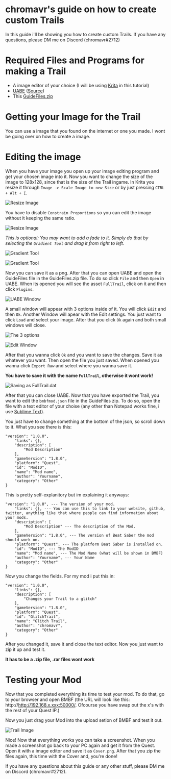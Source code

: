 # chromavr's guide on how to create custom Trails

In this guide i'll be showing you how to create custom Trails. 
If you have any questions, please DM me on Discord (chromavr#2712)

# Required Files and Programs for making a Trail

- A image editor of your choice (I will be using [Krita](https://krita.org/en/download/krita-desktop/#) in this tutorial)
- [UABE](https://mega.nz/#!ScgiWYRJ!5b_9g2B4eOZaAA3JAV2htVRamNYuxQLrWyMbSXv-k1o) ([Source](https://forums.7daystodie.com/forum/-7-days-to-die-pc/game-modification/tools/23262-unity-assets-bundle-extractor?22675-Unity-Assets-Bundle-Extractor=))
- This [GuideFiles.zip](https://github.com/chromavr/BMBFmods/raw/master/GuideFiles/Trail/GuideFiles.zip)

# Getting your Image for the Trail

You can use a image that you found on the internet or one you made. I wont be going over on how to create a image. 

# Editing the image

When you have your image you open up your image editing program and get your chosen image into it. Now you want to change the size of the image to 128x128, since that is the size of the Trail ingame. In Krita you resize it through `Image -> Scale Image to new Size` or by just pressing `CTRL + Alt + I`. 

![Resize Image](https://raw.githubusercontent.com/chromavr/BMBFmods/master/GuideFiles/Trail/1%20resize%20image%20.jpg)

You have to disable `Constrain Proportions` so you can edit the image without it keeping the same ratio. 

![Resize Image](https://raw.githubusercontent.com/chromavr/BMBFmods/master/GuideFiles/Trail/1.1%20resize%20image.JPG)

*This is optional: You may want to add a fade to it. Simply do that by selecting the `Gradient Tool` and drag it from right to left.* 

![Gradient Tool](https://raw.githubusercontent.com/chromavr/BMBFmods/master/GuideFiles/Trail/2%20gradient%20tool.jpg)

![Gradient Tool](https://raw.githubusercontent.com/chromavr/BMBFmods/master/GuideFiles/Trail/2.1%20creating%20the%20fade.jpg)

Now you can save it as a png. After that you can open UABE and open the GuideFiles file in the GuideFiles.zip file. To do so click `File` and then `Open` in UABE. When its opened you will see the asset `FullTrail`, click on it and then click `Plugins`. 

![UABE Window](https://raw.githubusercontent.com/chromavr/BMBFmods/master/GuideFiles/Trail/3%20uabe%20window.JPG)

A small window will appear with 3 options inside of it. You will click `Edit` and then `Ok`. Another Window will apear with the Edit settings. You just want to click `Load` and select your image. After that you click `Ok` again and both small windows will close. 

![The 3 options](https://raw.githubusercontent.com/chromavr/BMBFmods/master/GuideFiles/Trail/3%203%20options.JPG)

![Edit Window](https://raw.githubusercontent.com/chromavr/BMBFmods/master/GuideFiles/Trail/4%20edit%20window.JPG)

After that you wanna click `Ok` and you want to save the changes. Save it as whatever you want. Then open the file you just saved. When opened you wanna click `Export Raw` and select where you wanna save it. 

**You have to save it with the name `FullTrail`, otherwise it wont work!**

![Saving as FullTrail.dat](https://raw.githubusercontent.com/chromavr/BMBFmods/master/GuideFiles/Trail/5%20saving%20as%20FullTrail.JPG)

After that you can close UABE. Now that you have exported the Trail, you want to edit the `bmbfmod.json` file in the GuideFiles zip. To do so, open the file with a text editor of your choise (any other than Notepad works fine, i use [Sublime Text](https://www.sublimetext.com/3)). 

You just have to change something at the bottom of the json, so scroll down to it. What you see there is this:
```
"version": "1.0.0",
    "links": {},
    "description": [
        "Mod Description"
    ],
    "gameVersion": "1.8.0",
    "platform": "Quest",
    "id": "ModID",
    "name": "Mod name",
    "author": "Yourname",
    "category": "Other"
}
```

This is pretty self-explanitory but im explaining it anyways:
```
"version": "1.0.0", --- The version of your mod.
    "links": {}, --- You can use this to link to your website, github, twitter, anything like that where people can find information about your mods.
    "description": [
        "Mod Description" --- The description of the Mod.
    ],
    "gameVersion": "1.8.0", --- The version of Beat Saber the mod should work on.
    "platform": "Quest", --- The platform Beat Saber is installed on.
    "id": "ModID", --- The ModID
    "name": "Mod name", --- The Mod Name (what will be shown in BMBF)
    "author": "Yourname", --- Your Name 
    "category": "Other"
}
```

Now you change the fields. For my mod i put this in:
```
"version": "1.0.0",
    "links": {},
    "description": [
        "Changes your Trail to a glitch"
    ],
    "gameVersion": "1.8.0",
    "platform": "Quest",
    "id": "GlitchTrail",
    "name": "Glitch Trail",
    "author": "chromavr",
    "category": "Other"
}
```

After you changed it, save it and close the text editor. Now you just want to zip it up and test it.

**It has to be a .zip file, .rar files wont work**

# Testing your Mod

Now that you completed everything its time to test your mod. To do that, go to your browser and open BMBF (the URL will look like this: http://http://192.168.x.xxx:50000/. Ofcourse you have swap out the x's with the rest of your Quest IP.)

Now you just drag your Mod into the upload setion of BMBF and test it out.

![Trail Image](https://raw.githubusercontent.com/chromavr/BMBFmods/master/GuideFiles/Trail/Cover.jpg)

Nice! Now that everything works you can take a screenshot. When you made a screenshot go back to your PC again and get it from the Quest. Open it with a image editor and save it as `Cover.png`. After that you zip the files again, this time with the Cover and, you're done!

If you have any questions about this guide or any other stuff, please DM me on Discord (chromavr#2712).
